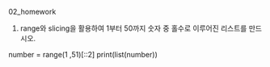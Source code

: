 02_homework



1. range와 slicing을 활용하여 1부터 50까지 숫자 중 홀수로 이루어진 리스트를 만드시오.



number = range(1 ,51)[::2]
print(list(number))